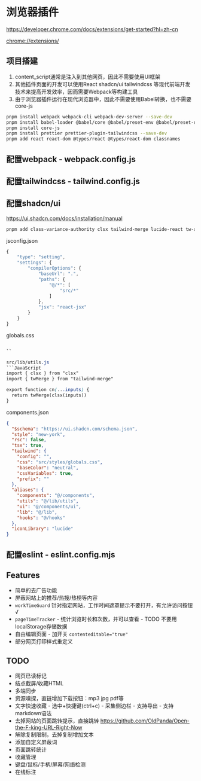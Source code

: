# 浏览器插件

<https://developer.chrome.com/docs/extensions/get-started?hl=zh-cn>

<chrome://extensions/>

## 项目搭建

1. content_script通常是注入到其他网页，因此不需要使用UI框架
2. 其他插件页面的开发可以使用React shadcn/ui tailwindcss 等现代前端开发技术来提高开发效率，因而需要Webpack等构建工具
3. 由于浏览器插件运行在现代浏览器中，因此不需要使用Babel转换，也不需要core-js

```bash
pnpm install webpack webpack-cli webpack-dev-server --save-dev
pnpm install babel-loader @babel/core @babel/preset-env @babel/preset-react css-loader style-loader postcss postcss-loader sass sass-loader astroturf tailwindcss @tailwindcss/postcss html-webpack-plugin --save-dev
pnpm install core-js
pnpm install prettier prettier-plugin-tailwindcss --save-dev
pnpm add react react-dom @types/react @types/react-dom classnames
```

## 配置webpack - webpack.config.js

## 配置tailwindcss - tailwind.config.js

## 配置shadcn/ui

<https://ui.shadcn.com/docs/installation/manual>

```bash
pnpm add class-variance-authority clsx tailwind-merge lucide-react tw-animate-css
```

jsconfig.json

```JavaScript
{
    "type": "setting",
    "settings": {
        "compilerOptions": {
            "baseUrl": ".",
            "paths": {
                "@/*": [
                    "src/*"
                ]
            },
            "jsx": "react-jsx"
        }
    }
}
```

globals.css

```css

``

src/lib/utils.js
```JavaScript
import { clsx } from "clsx"
import { twMerge } from "tailwind-merge"

export function cn(...inputs) {
  return twMerge(clsx(inputs))
}
```

components.json

```JSON
{
  "$schema": "https://ui.shadcn.com/schema.json",
  "style": "new-york",
  "rsc": false,
  "tsx": true,
  "tailwind": {
    "config": "",
    "css": "src/styles/globals.css",
    "baseColor": "neutral",
    "cssVariables": true,
    "prefix": ""
  },
  "aliases": {
    "components": "@/components",
    "utils": "@/lib/utils",
    "ui": "@/components/ui",
    "lib": "@/lib",
    "hooks": "@/hooks"
  },
  "iconLibrary": "lucide"
}
```

## 配置eslint - eslint.config.mjs

## Features

* 简单的去广告功能
* 屏蔽网站上的推荐/热搜/热榜等内容
* `workTimeGuard` 针对指定网站，工作时间遮罩提示不要打开，有允许访问按钮 √
* `pageTimeTracker` -  统计浏览时长和次数，并可以查看 - TODO 不要用localStorage存储数据
* 自由编辑页面 - 加开关 `contenteditable="true"`
* 部分网页打印样式重定义

## TODO

* 网页已读标记
* 结点截屏/收藏HTML
* 多端同步
* 资源嗅探，直链增加下载按钮：mp3 jpg pdf等
* 文字快速收藏 - 选中+快捷键(ctrl+c) - 采集侧边栏 - 支持导出 - 支持markdown语法
* 去掉网站的页面跳转提示，直接跳转 <https://github.com/OldPanda/Open-the-F-king-URL-Right-Now>
* 解除复制限制，去掉复制增加文本
* 添加自定义屏蔽词
* 页面跳转统计
* 收藏管理
* 键盘/鼠标/手柄/屏幕/网络检测
* 在线标注

